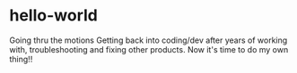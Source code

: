# hello-world
Going thru the motions
Getting back into coding/dev after years of working with, troubleshooting and fixing other products. Now it's time to do my own thing!!
